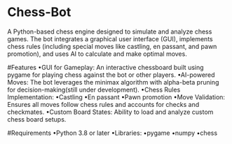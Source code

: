 # Chess-Bot
A Python-based chess engine designed to simulate and analyze chess games. The bot integrates a graphical user interface (GUI), implements chess rules (including special moves like castling, en passant, and pawn promotion), and uses AI to calculate and make optimal moves.

#Features
•GUI for Gameplay: An interactive chessboard built using pygame for playing chess against the bot or other players.
•AI-powered Moves: The bot leverages the minimax algorithm with alpha-beta pruning for decision-making(still under development).
•Chess Rules Implementation:
•Castling
•En passant
•Pawn promotion
•Move Validation: Ensures all moves follow chess rules and accounts for checks and checkmates.
•Custom Board States: Ability to load and analyze custom chess board setups.

#Requirements
•Python 3.8 or later
•Libraries:
•pygame
•numpy
•chess
